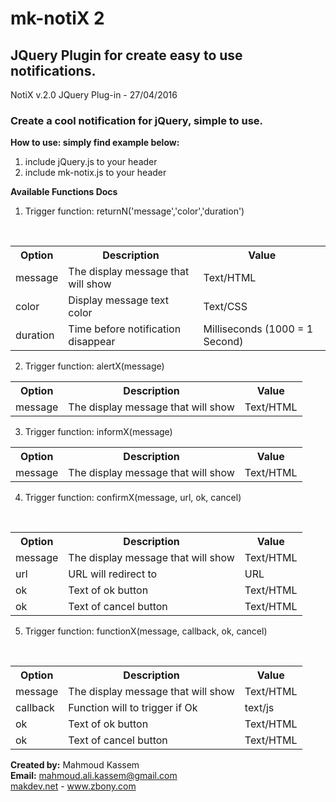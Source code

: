 # mk-notiX 2
<h2>JQuery Plugin for create easy to use notifications.</h2>

<p style="text-align: left;">NotiX v.2.0 JQuery Plug-in - 27/04/2016

<h3>Create a cool notification for jQuery, simple to use.</h3>


<b>How to use: simply find example below:</b>

1. include jQuery.js to your header	
2. include mk-notix.js to your header


<b>Available Functions Docs</b>

1. Trigger function: returnN('message','color','duration')
<table>
  <tr>
    <th>Option</th>
    <th>Description</th>
    <th>Value</th>
  </tr>
  <tr>
    <td>message</td>
    <td>The display message that will show</td>
    <td>Text/HTML</td>
  </tr>
  <tr>
    <td>color</td>
    <td>Display message text color</td>
    <td>Text/CSS</td>
  </tr>
  <tr>
    <td>duration</td>
    <td>Time before notification disappear</td>
    <td>Milliseconds (1000 = 1 Second)</td>
  </tr>
</table>

2. Trigger function: alertX(message)
<table>
  <tr>
    <th>Option</th>
    <th>Description</th>
    <th>Value</th>
  </tr>
  <tr>
    <td>message</td>
    <td>The display message that will show</td>
    <td>Text/HTML</td>
  </tr>
</table>

3. Trigger function: informX(message)
<table>
  <tr>
    <th>Option</th>
    <th>Description</th>
    <th>Value</th>
  </tr>
  <tr>
    <td>message</td>
    <td>The display message that will show</td>
    <td>Text/HTML</td>
  </tr>
</table>

4. Trigger function: confirmX(message, url, ok, cancel)
<table>
  <tr>
    <th>Option</th>
    <th>Description</th>
    <th>Value</th>
  </tr>
  <tr>
    <td>message</td>
    <td>The display message that will show</td>
    <td>Text/HTML</td>
  </tr>
  <tr>
    <td>url</td>
    <td>URL will redirect to</td>
    <td>URL</td>
  </tr>
  <tr>
    <td>ok</td>
    <td>Text of ok button</td>
    <td>Text/HTML</td>
  </tr>
  <tr>
    <td>ok</td>
    <td>Text of cancel button</td>
    <td>Text/HTML</td>
  </tr>
</table>

5. Trigger function: functionX(message, callback, ok, cancel)
<table>
  <tr>
    <th>Option</th>
    <th>Description</th>
    <th>Value</th>
  </tr>
  <tr>
    <td>message</td>
    <td>The display message that will show</td>
    <td>Text/HTML</td>
  </tr>
  <tr>
    <td>callback</td>
    <td>Function will to trigger if Ok</td>
    <td>text/js</td>
  </tr>
  <tr>
    <td>ok</td>
    <td>Text of ok button</td>
    <td>Text/HTML</td>
  </tr>
  <tr>
    <td>ok</td>
    <td>Text of cancel button</td>
    <td>Text/HTML</td>
  </tr>
</table>

<b>Created by:</b> Mahmoud Kassem<br>
<b>Email:</b> <a href="mailto:mahmoud.ali.kassem@gmail.com">mahmoud.ali.kassem@gmail.com</a><br>
<a href="https://makdev.net">makdev.net</a> - <a href="http://www.zbony.com">www.zbony.com</a>
